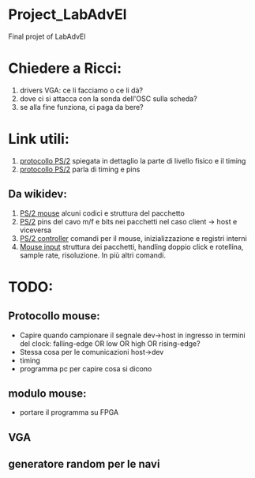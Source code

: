 # Project_LabAdvEl
Final projet of LabAdvEl

# Chiedere a Ricci:
 1. drivers VGA: ce li facciamo o ce li dà?
 2. dove ci si attacca con la sonda dell'OSC sulla scheda?
 3. se alla fine funziona, ci paga da bere?


# Link utili:
 1. [protocollo PS/2](http://www.burtonsys.com/ps2_chapweske.htm) spiegata in dettaglio la parte di livello fisico e il timing
 2. [protocollo PS/2](https://allpinouts.org/pinouts/connectors/input_device/mouse-keyboard-ps-2/) parla di timing e pins
## Da wikidev:
 1. [PS/2 mouse](https://wiki.osdev.org/PS/2_Mouse) alcuni codici e struttura del pacchetto
 2. [PS/2](https://wiki.osdev.org/PS/2) pins del cavo m/f e bits nei pacchetti nel caso client -> host e viceversa
 3. [PS/2 controller](https://wiki.osdev.org/"8042"_PS/2_Controller) comandi per il mouse, inizializzazione e registri interni
 4. [Mouse input](https://wiki.osdev.org/Mouse_Input) struttura dei pacchetti, handling doppio click e rotellina, sample rate, risoluzione. In più altri comandi.

# TODO:
## Protocollo mouse:
 * Capire quando campionare il segnale dev->host in ingresso in termini del clock: falling-edge OR low OR high OR rising-edge?
 * Stessa cosa per le comunicazioni host->dev
 * timing
 * programma pc per capire cosa si dicono


## modulo mouse:
 * portare il programma su FPGA
## VGA
## generatore random per le navi
